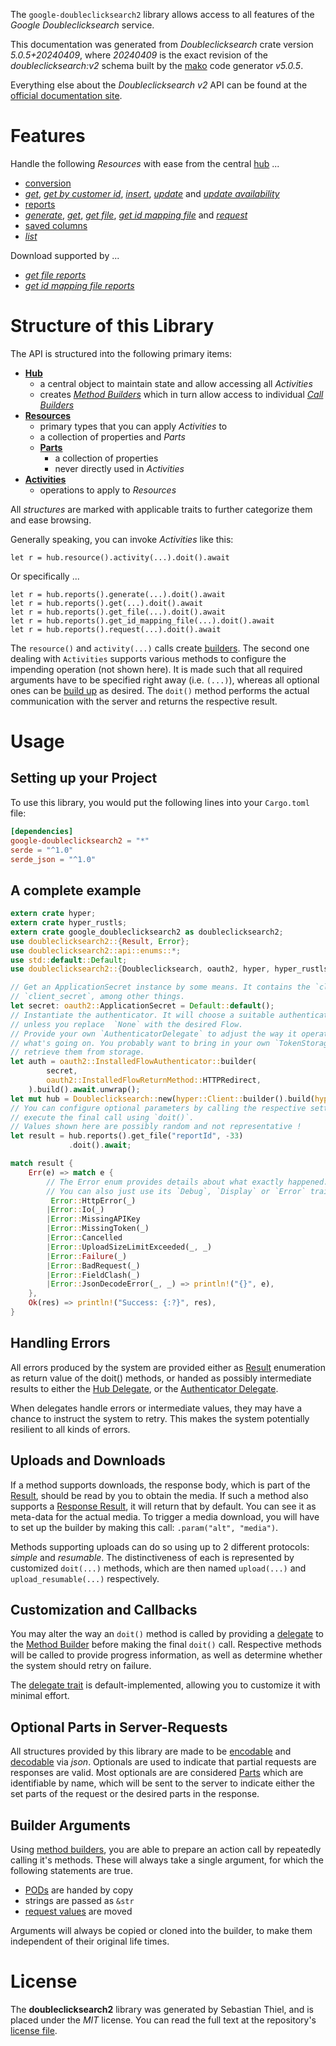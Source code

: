 <!---
DO NOT EDIT !
This file was generated automatically from 'src/generator/templates/api/README.md.mako'
DO NOT EDIT !
-->
The `google-doubleclicksearch2` library allows access to all features of the *Google Doubleclicksearch* service.

This documentation was generated from *Doubleclicksearch* crate version *5.0.5+20240409*, where *20240409* is the exact revision of the *doubleclicksearch:v2* schema built by the [mako](http://www.makotemplates.org/) code generator *v5.0.5*.

Everything else about the *Doubleclicksearch* *v2* API can be found at the
[official documentation site](https://developers.google.com/search-ads).
# Features

Handle the following *Resources* with ease from the central [hub](https://docs.rs/google-doubleclicksearch2/5.0.5+20240409/google_doubleclicksearch2/Doubleclicksearch) ...

* [conversion](https://docs.rs/google-doubleclicksearch2/5.0.5+20240409/google_doubleclicksearch2/api::Conversion)
 * [*get*](https://docs.rs/google-doubleclicksearch2/5.0.5+20240409/google_doubleclicksearch2/api::ConversionGetCall), [*get by customer id*](https://docs.rs/google-doubleclicksearch2/5.0.5+20240409/google_doubleclicksearch2/api::ConversionGetByCustomerIdCall), [*insert*](https://docs.rs/google-doubleclicksearch2/5.0.5+20240409/google_doubleclicksearch2/api::ConversionInsertCall), [*update*](https://docs.rs/google-doubleclicksearch2/5.0.5+20240409/google_doubleclicksearch2/api::ConversionUpdateCall) and [*update availability*](https://docs.rs/google-doubleclicksearch2/5.0.5+20240409/google_doubleclicksearch2/api::ConversionUpdateAvailabilityCall)
* [reports](https://docs.rs/google-doubleclicksearch2/5.0.5+20240409/google_doubleclicksearch2/api::Report)
 * [*generate*](https://docs.rs/google-doubleclicksearch2/5.0.5+20240409/google_doubleclicksearch2/api::ReportGenerateCall), [*get*](https://docs.rs/google-doubleclicksearch2/5.0.5+20240409/google_doubleclicksearch2/api::ReportGetCall), [*get file*](https://docs.rs/google-doubleclicksearch2/5.0.5+20240409/google_doubleclicksearch2/api::ReportGetFileCall), [*get id mapping file*](https://docs.rs/google-doubleclicksearch2/5.0.5+20240409/google_doubleclicksearch2/api::ReportGetIdMappingFileCall) and [*request*](https://docs.rs/google-doubleclicksearch2/5.0.5+20240409/google_doubleclicksearch2/api::ReportRequestCall)
* [saved columns](https://docs.rs/google-doubleclicksearch2/5.0.5+20240409/google_doubleclicksearch2/api::SavedColumn)
 * [*list*](https://docs.rs/google-doubleclicksearch2/5.0.5+20240409/google_doubleclicksearch2/api::SavedColumnListCall)


Download supported by ...

* [*get file reports*](https://docs.rs/google-doubleclicksearch2/5.0.5+20240409/google_doubleclicksearch2/api::ReportGetFileCall)
* [*get id mapping file reports*](https://docs.rs/google-doubleclicksearch2/5.0.5+20240409/google_doubleclicksearch2/api::ReportGetIdMappingFileCall)



# Structure of this Library

The API is structured into the following primary items:

* **[Hub](https://docs.rs/google-doubleclicksearch2/5.0.5+20240409/google_doubleclicksearch2/Doubleclicksearch)**
    * a central object to maintain state and allow accessing all *Activities*
    * creates [*Method Builders*](https://docs.rs/google-doubleclicksearch2/5.0.5+20240409/google_doubleclicksearch2/client::MethodsBuilder) which in turn
      allow access to individual [*Call Builders*](https://docs.rs/google-doubleclicksearch2/5.0.5+20240409/google_doubleclicksearch2/client::CallBuilder)
* **[Resources](https://docs.rs/google-doubleclicksearch2/5.0.5+20240409/google_doubleclicksearch2/client::Resource)**
    * primary types that you can apply *Activities* to
    * a collection of properties and *Parts*
    * **[Parts](https://docs.rs/google-doubleclicksearch2/5.0.5+20240409/google_doubleclicksearch2/client::Part)**
        * a collection of properties
        * never directly used in *Activities*
* **[Activities](https://docs.rs/google-doubleclicksearch2/5.0.5+20240409/google_doubleclicksearch2/client::CallBuilder)**
    * operations to apply to *Resources*

All *structures* are marked with applicable traits to further categorize them and ease browsing.

Generally speaking, you can invoke *Activities* like this:

```Rust,ignore
let r = hub.resource().activity(...).doit().await
```

Or specifically ...

```ignore
let r = hub.reports().generate(...).doit().await
let r = hub.reports().get(...).doit().await
let r = hub.reports().get_file(...).doit().await
let r = hub.reports().get_id_mapping_file(...).doit().await
let r = hub.reports().request(...).doit().await
```

The `resource()` and `activity(...)` calls create [builders][builder-pattern]. The second one dealing with `Activities`
supports various methods to configure the impending operation (not shown here). It is made such that all required arguments have to be
specified right away (i.e. `(...)`), whereas all optional ones can be [build up][builder-pattern] as desired.
The `doit()` method performs the actual communication with the server and returns the respective result.

# Usage

## Setting up your Project

To use this library, you would put the following lines into your `Cargo.toml` file:

```toml
[dependencies]
google-doubleclicksearch2 = "*"
serde = "^1.0"
serde_json = "^1.0"
```

## A complete example

```Rust
extern crate hyper;
extern crate hyper_rustls;
extern crate google_doubleclicksearch2 as doubleclicksearch2;
use doubleclicksearch2::{Result, Error};
use doubleclicksearch2::api::enums::*;
use std::default::Default;
use doubleclicksearch2::{Doubleclicksearch, oauth2, hyper, hyper_rustls, chrono, FieldMask};

// Get an ApplicationSecret instance by some means. It contains the `client_id` and
// `client_secret`, among other things.
let secret: oauth2::ApplicationSecret = Default::default();
// Instantiate the authenticator. It will choose a suitable authentication flow for you,
// unless you replace  `None` with the desired Flow.
// Provide your own `AuthenticatorDelegate` to adjust the way it operates and get feedback about
// what's going on. You probably want to bring in your own `TokenStorage` to persist tokens and
// retrieve them from storage.
let auth = oauth2::InstalledFlowAuthenticator::builder(
        secret,
        oauth2::InstalledFlowReturnMethod::HTTPRedirect,
    ).build().await.unwrap();
let mut hub = Doubleclicksearch::new(hyper::Client::builder().build(hyper_rustls::HttpsConnectorBuilder::new().with_native_roots().unwrap().https_or_http().enable_http1().build()), auth);
// You can configure optional parameters by calling the respective setters at will, and
// execute the final call using `doit()`.
// Values shown here are possibly random and not representative !
let result = hub.reports().get_file("reportId", -33)
             .doit().await;

match result {
    Err(e) => match e {
        // The Error enum provides details about what exactly happened.
        // You can also just use its `Debug`, `Display` or `Error` traits
         Error::HttpError(_)
        |Error::Io(_)
        |Error::MissingAPIKey
        |Error::MissingToken(_)
        |Error::Cancelled
        |Error::UploadSizeLimitExceeded(_, _)
        |Error::Failure(_)
        |Error::BadRequest(_)
        |Error::FieldClash(_)
        |Error::JsonDecodeError(_, _) => println!("{}", e),
    },
    Ok(res) => println!("Success: {:?}", res),
}

```
## Handling Errors

All errors produced by the system are provided either as [Result](https://docs.rs/google-doubleclicksearch2/5.0.5+20240409/google_doubleclicksearch2/client::Result) enumeration as return value of
the doit() methods, or handed as possibly intermediate results to either the
[Hub Delegate](https://docs.rs/google-doubleclicksearch2/5.0.5+20240409/google_doubleclicksearch2/client::Delegate), or the [Authenticator Delegate](https://docs.rs/yup-oauth2/*/yup_oauth2/trait.AuthenticatorDelegate.html).

When delegates handle errors or intermediate values, they may have a chance to instruct the system to retry. This
makes the system potentially resilient to all kinds of errors.

## Uploads and Downloads
If a method supports downloads, the response body, which is part of the [Result](https://docs.rs/google-doubleclicksearch2/5.0.5+20240409/google_doubleclicksearch2/client::Result), should be
read by you to obtain the media.
If such a method also supports a [Response Result](https://docs.rs/google-doubleclicksearch2/5.0.5+20240409/google_doubleclicksearch2/client::ResponseResult), it will return that by default.
You can see it as meta-data for the actual media. To trigger a media download, you will have to set up the builder by making
this call: `.param("alt", "media")`.

Methods supporting uploads can do so using up to 2 different protocols:
*simple* and *resumable*. The distinctiveness of each is represented by customized
`doit(...)` methods, which are then named `upload(...)` and `upload_resumable(...)` respectively.

## Customization and Callbacks

You may alter the way an `doit()` method is called by providing a [delegate](https://docs.rs/google-doubleclicksearch2/5.0.5+20240409/google_doubleclicksearch2/client::Delegate) to the
[Method Builder](https://docs.rs/google-doubleclicksearch2/5.0.5+20240409/google_doubleclicksearch2/client::CallBuilder) before making the final `doit()` call.
Respective methods will be called to provide progress information, as well as determine whether the system should
retry on failure.

The [delegate trait](https://docs.rs/google-doubleclicksearch2/5.0.5+20240409/google_doubleclicksearch2/client::Delegate) is default-implemented, allowing you to customize it with minimal effort.

## Optional Parts in Server-Requests

All structures provided by this library are made to be [encodable](https://docs.rs/google-doubleclicksearch2/5.0.5+20240409/google_doubleclicksearch2/client::RequestValue) and
[decodable](https://docs.rs/google-doubleclicksearch2/5.0.5+20240409/google_doubleclicksearch2/client::ResponseResult) via *json*. Optionals are used to indicate that partial requests are responses
are valid.
Most optionals are are considered [Parts](https://docs.rs/google-doubleclicksearch2/5.0.5+20240409/google_doubleclicksearch2/client::Part) which are identifiable by name, which will be sent to
the server to indicate either the set parts of the request or the desired parts in the response.

## Builder Arguments

Using [method builders](https://docs.rs/google-doubleclicksearch2/5.0.5+20240409/google_doubleclicksearch2/client::CallBuilder), you are able to prepare an action call by repeatedly calling it's methods.
These will always take a single argument, for which the following statements are true.

* [PODs][wiki-pod] are handed by copy
* strings are passed as `&str`
* [request values](https://docs.rs/google-doubleclicksearch2/5.0.5+20240409/google_doubleclicksearch2/client::RequestValue) are moved

Arguments will always be copied or cloned into the builder, to make them independent of their original life times.

[wiki-pod]: http://en.wikipedia.org/wiki/Plain_old_data_structure
[builder-pattern]: http://en.wikipedia.org/wiki/Builder_pattern
[google-go-api]: https://github.com/google/google-api-go-client

# License
The **doubleclicksearch2** library was generated by Sebastian Thiel, and is placed
under the *MIT* license.
You can read the full text at the repository's [license file][repo-license].

[repo-license]: https://github.com/Byron/google-apis-rsblob/main/LICENSE.md

